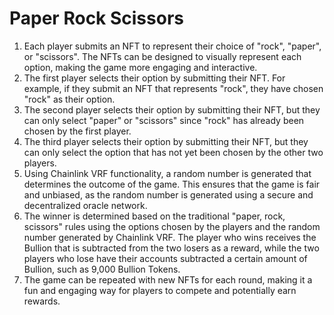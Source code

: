 # Paper Rock Scissors



1. Each player submits an NFT to represent their choice of "rock", "paper", or "scissors". The NFTs can be designed to visually represent each option, making the game more engaging and interactive.
2. The first player selects their option by submitting their NFT. For example, if they submit an NFT that represents "rock", they have chosen "rock" as their option.
3. The second player selects their option by submitting their NFT, but they can only select "paper" or "scissors" since "rock" has already been chosen by the first player.
4. The third player selects their option by submitting their NFT, but they can only select the option that has not yet been chosen by the other two players.
5. Using Chainlink VRF functionality, a random number is generated that determines the outcome of the game. This ensures that the game is fair and unbiased, as the random number is generated using a secure and decentralized oracle network.
6. The winner is determined based on the traditional "paper, rock, scissors" rules using the options chosen by the players and the random number generated by Chainlink VRF. The player who wins receives the Bullion that is subtracted from the two losers as a reward, while the two players who lose have their accounts subtracted a certain amount of Bullion, such as 9,000 Bullion Tokens.
7. The game can be repeated with new NFTs for each round, making it a fun and engaging way for players to compete and potentially earn rewards.
